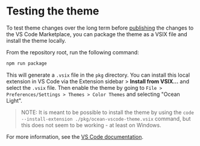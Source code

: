 # Testing the theme

To test theme changes over the long term before [publishing](./publishing.md) the changes to the VS Code Marketplace, you can package the theme as a VSIX file and install the theme locally.

From the repository root, run the following command:

```bash
npm run package
```

This will generate a `.vsix` file in the `pkg` directory. You can install this local extension in VS Code via the Extension sidebar > **Install from VSIX...** and select the `.vsix` file. Then enable the theme by going to `File > Preferences/Settings > Themes > Color Themes` and selecting "Ocean Light".

> NOTE: It is meant to be possible to install the theme by using the `code --install-extension ./pkg/ocean-vscode-theme.vsix` command, but this does not seem to be working - at least on Windows.

For more information, see the [VS Code documentation](https://code.visualstudio.com/api/working-with-extensions/publishing-extension#packaging-extensions).
